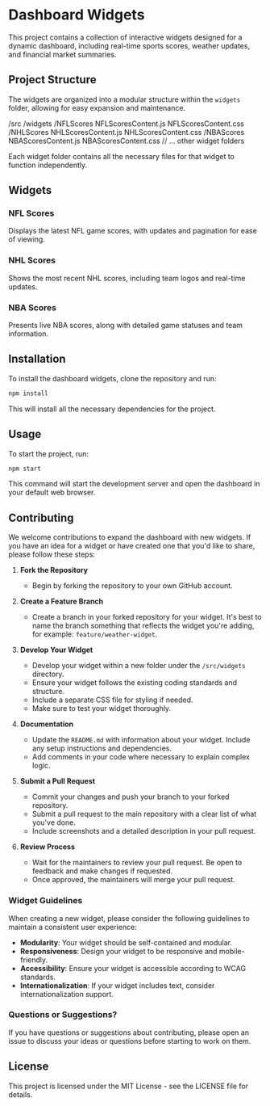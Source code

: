 # Dashboard Widgets

This project contains a collection of interactive widgets designed for a dynamic dashboard, including real-time sports scores, weather updates, and financial market summaries.

## Project Structure

The widgets are organized into a modular structure within the `widgets` folder, allowing for easy expansion and maintenance.

/src
/widgets
/NFLScores
NFLScoresContent.js
NFLScoresContent.css
/NHLScores
NHLScoresContent.js
NHLScoresContent.css
/NBAScores
NBAScoresContent.js
NBAScoresContent.css
// ... other widget folders


Each widget folder contains all the necessary files for that widget to function independently.

## Widgets

### NFL Scores

Displays the latest NFL game scores, with updates and pagination for ease of viewing.

### NHL Scores

Shows the most recent NHL scores, including team logos and real-time updates.

### NBA Scores

Presents live NBA scores, along with detailed game statuses and team information.

## Installation

To install the dashboard widgets, clone the repository and run:

```bash
npm install
```

This will install all the necessary dependencies for the project.

## Usage
To start the project, run:
```bash
npm start
```

This command will start the development server and open the dashboard in your default web browser.

## Contributing

We welcome contributions to expand the dashboard with new widgets. If you have an idea for a widget or have created one that you'd like to share, please follow these steps:

1. **Fork the Repository**
   - Begin by forking the repository to your own GitHub account.

2. **Create a Feature Branch**
   - Create a branch in your forked repository for your widget. It's best to name the branch something that reflects the widget you're adding, for example: `feature/weather-widget`.

3. **Develop Your Widget**
   - Develop your widget within a new folder under the `/src/widgets` directory.
   - Ensure your widget follows the existing coding standards and structure.
   - Include a separate CSS file for styling if needed.
   - Make sure to test your widget thoroughly.

4. **Documentation**
   - Update the `README.md` with information about your widget. Include any setup instructions and dependencies.
   - Add comments in your code where necessary to explain complex logic.

5. **Submit a Pull Request**
   - Commit your changes and push your branch to your forked repository.
   - Submit a pull request to the main repository with a clear list of what you've done.
   - Include screenshots and a detailed description in your pull request.

6. **Review Process**
   - Wait for the maintainers to review your pull request. Be open to feedback and make changes if requested.
   - Once approved, the maintainers will merge your pull request.

### Widget Guidelines

When creating a new widget, please consider the following guidelines to maintain a consistent user experience:

- **Modularity**: Your widget should be self-contained and modular.
- **Responsiveness**: Design your widget to be responsive and mobile-friendly.
- **Accessibility**: Ensure your widget is accessible according to WCAG standards.
- **Internationalization**: If your widget includes text, consider internationalization support.

### Questions or Suggestions?

If you have questions or suggestions about contributing, please open an issue to discuss your ideas or questions before starting to work on them.

## License
This project is licensed under the MIT License - see the LICENSE file for details.
